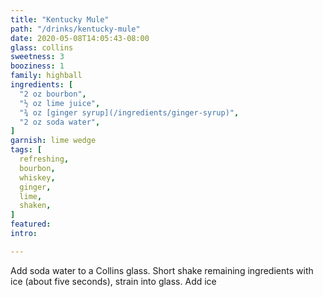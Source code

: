 ```yaml
---
title: "Kentucky Mule"
path: "/drinks/kentucky-mule"
date: 2020-05-08T14:05:43-08:00
glass: collins
sweetness: 3
booziness: 1
family: highball
ingredients: [
  "2 oz bourbon",
  "½ oz lime juice",
  "¾ oz [ginger syrup](/ingredients/ginger-syrup)",
  "2 oz soda water",
]
garnish: lime wedge
tags: [
  refreshing,
  bourbon,
  whiskey,
  ginger,
  lime,
  shaken,
]
featured:
intro:

---
```

Add soda water to a Collins glass.
Short shake remaining ingredients with ice (about five seconds), strain into glass.
Add ice
